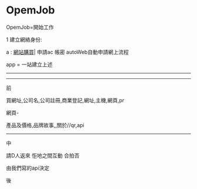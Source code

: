 # OpemJob

OpemJob=開始工作


1 建立網絡身份:


 a : [網站購買](https://ifastnet.com/)|
      申請ac 帳密 autoWeb自動申請網上流程

app = 一站建立上述








----










---


前

買網址,公司名,公司註冊,商業登記,網址,主機,網頁,pr

網頁-

產品及價格,品牌故事,,關於//qr,api

---

中

請D人返來 怇地之間互動 合拍否

由我們寫的api決定

後

